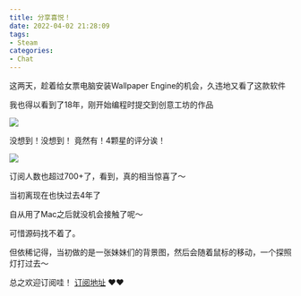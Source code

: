 ```yaml
---
title: 分享喜悦！
date: 2022-04-02 21:28:09
tags:
- Steam
categories:
- Chat
---
```


这两天，趁着给女票电脑安装Wallpaper Engine的机会，久违地又看了这款软件

我也得以看到了18年，刚开始编程时提交到创意工坊的作品

![](thumbnail.png)

没想到！没想到！ 
竟然有！4颗星的评分诶！

![](homepage.png)

订阅人数也超过700+了，看到，真的相当惊喜了～

当初离现在也快过去4年了

自从用了Mac之后就没机会接触了呢～

可惜源码找不着了。

但依稀记得，当初做的是一张妹妹们的背景图，然后会随着鼠标的移动，一个探照灯打过去～

总之欢迎订阅哇！ [订阅地址](https://steamcommunity.com/sharedfiles/filedetails/?id=1351942618) ❤️❤️
